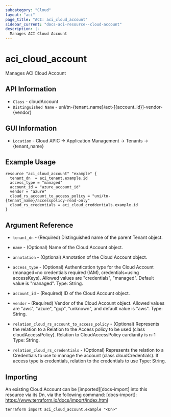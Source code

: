 ```yaml
---
subcategory: "Cloud"
layout: "aci"
page_title: "ACI: aci_cloud_account"
sidebar_current: "docs-aci-resource--cloud-account"
description: |-
  Manages ACI Cloud Account
---
```


# aci_cloud_account #

Manages ACI Cloud Account

## API Information ##

* `Class` - cloudAccount
* `Distinguished Name` - uni/tn-{tenant_name}/act-[{account_id}]-vendor-{vendor}

## GUI Information ##

* `Location` - Cloud APIC -> Application Management -> Tenants -> {tenant_name}


## Example Usage ##

```hcl
resource "aci_cloud_account" "example" {
  tenant_dn  = aci_tenant.example.id
  access_type = "managed"
  account_id = "azure_account_id"
  vendor = "azure"
  cloud_rs_account_to_access_policy = "uni/tn-{tenant_name}/accesspolicy-read-only"
  cloud_rs_credentials = aci_cloud_creddentials.example.id
}
```

## Argument Reference ##

* `tenant_dn` - (Required) Distinguished name of the parent Tenant object.
* `name` - (Optional) Name of the Cloud Account object.
* `annotation` - (Optional) Annotation of the Cloud Account object.
* `access_type` - (Optional) Authentication type for the Cloud Account (managed=no credentials required (IAM), credentials=using accessKeys). Allowed values are "credentials", "managed". Default value is "managed". Type: String.
* `account_id` - (Required) ID of the Cloud Account object.
* `vendor` - (Required) Vendor of the Cloud Account object. Allowed values are "aws", "azure", "gcp", "unknown", and default value is "aws". Type: String.

* `relation_cloud_rs_account_to_access_policy` - (Optional) Represents the relation to a Relation to the Access policy to be used (class cloudAccessPolicy). Relation to CloudAccessPolicy cardianity is n-1 Type: String.


* `relation_cloud_rs_credentials` - (Optional) Represents the relation to a Credentials to use to manage the account (class cloudCredentials). If access type is credentials, relation to the credentials to use Type: String.



## Importing ##

An existing Cloud Account can be [imported][docs-import] into this resource via its Dn, via the following command:
[docs-import]: https://www.terraform.io/docs/import/index.html


```
terraform import aci_cloud_account.example "<Dn>"
```